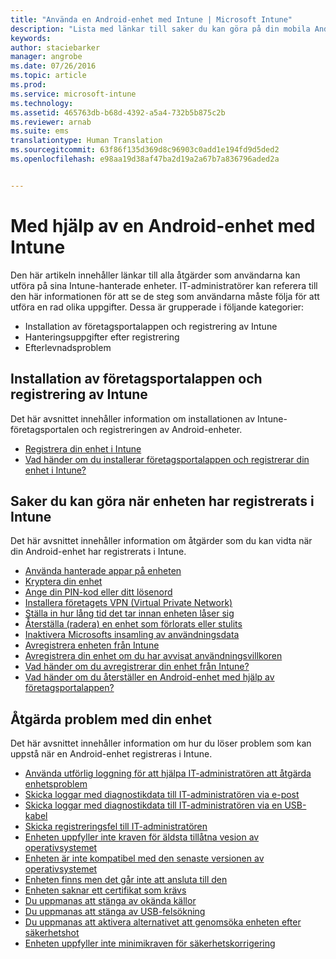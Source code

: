 ```yaml
---
title: "Använda en Android-enhet med Intune | Microsoft Intune"
description: "Lista med länkar till saker du kan göra på din mobila Android-enhet när enheten har registrerats i Intune"
keywords: 
author: staciebarker
manager: angrobe
ms.date: 07/26/2016
ms.topic: article
ms.prod: 
ms.service: microsoft-intune
ms.technology: 
ms.assetid: 465763db-b68d-4392-a5a4-732b5b875c2b
ms.reviewer: arnab
ms.suite: ems
translationtype: Human Translation
ms.sourcegitcommit: 63f86f135d369d8c96903c0add1e194fd9d5ded2
ms.openlocfilehash: e98aa19d38af47ba2d19a2a67b7a836796aded2a


---
```



# Med hjälp av en Android-enhet med Intune

Den här artikeln innehåller länkar till alla åtgärder som användarna kan utföra på sina Intune-hanterade enheter. IT-administratörer kan referera till den här informationen för att se de steg som användarna måste följa för att utföra en rad olika uppgifter. Dessa är grupperade i följande kategorier:

- Installation av företagsportalappen och registrering av Intune
- Hanteringsuppgifter efter registrering
- Efterlevnadsproblem

## Installation av företagsportalappen och registrering av Intune

Det här avsnittet innehåller information om installationen av Intune-företagsportalen och registreringen av Android-enheter.

- [Registrera din enhet i Intune](enroll-your-device-in-Intune-android.md)
- [Vad händer om du installerar företagsportalappen och registrerar din enhet i Intune?](what-happens-if-you-install-the-company-portal-app-and-enroll-your-device-in-intune-android.md)

## Saker du kan göra när enheten har registrerats i Intune

Det här avsnittet innehåller information om åtgärder som du kan vidta när din Android-enhet har registrerats i Intune.

- [Använda hanterade appar på enheten](use-managed-apps-on-your-device-android.md)
- [Kryptera din enhet](encrypt-your-device-android.md)
- [Ange din PIN-kod eller ditt lösenord](set-your-pin-or-password-android.md)
- [Installera företagets VPN (Virtual Private Network)](install-your-companys-virtual-private-network-VPN-android.md)
- [Ställa in hur lång tid det tar innan enheten låser sig](set-the-amount-of-time-before-your-device-is-locked-android.md)
- [Återställa (radera) en enhet som förlorats eller stulits](reset-erase-your-lost-or-stolen-device-android.md)
- [Inaktivera Microsofts insamling av användningsdata](turn-off-microsoft-usage-data-collection-android.md)
- [Avregistrera enheten från Intune](unenroll-your-device-from-intune-android.md)
- [Avregistrera din enhet om du har avvisat användningsvillkoren](unenroll-your-device-from-intune-if-you-declined-terms-of-use-android.md)
- [Vad händer om du avregistrerar din enhet från Intune?](what-happens-if-you-unenroll-your-device-from-intune-android.md)
- [Vad händer om du återställer en Android-enhet med hjälp av företagsportalappen?](what-happens-if-you-reset-your-device-using-the-company-portal-android.md)
<!--- - [What is the Rights Management sharing app?](what-is-the-rms-sharing-app-android.md) --->

## Åtgärda problem med din enhet

Det här avsnittet innehåller information om hur du löser problem som kan uppstå när en Android-enhet registreras i Intune.

- [Använda utförlig loggning för att hjälpa IT-administratören att åtgärda enhetsproblem](use-verbose-logging-to-help-your-it-administrator-fix-device-issues-android.md)
- [Skicka loggar med diagnostikdata till IT-administratören via e-post](send-diagnostic-data-logs-to-your-it-administrator-using-email-android.md)
- [Skicka loggar med diagnostikdata till IT-administratören via en USB-kabel](send-diagnostic-data-logs-to-your-it-administrator-using-a-usb-cable-android.md)
- [Skicka registreringsfel till IT-administratören](send-enrollment-errors-to-your-it-administrator-android.md)
- [Enheten uppfyller inte kraven för äldsta tillåtna vesion av operativsystemet](device-doesnt-have-the-required-minimum-operating-system-version-android.md)
- [Enheten är inte kompatibel med den senaste versionen av operativsystemet](device-doesnt-comply-with-maximum-operating-system-version-android.md)
- [Enheten finns men det går inte att ansluta till den](your-device-is-rooted-and-you-cant-connect-android.md)
- [Enheten saknar ett certifikat som krävs](your-device-is-missing-a-required-certificate-android.md)
- [Du uppmanas att stänga av okända källor](you-are-asked-to-turn-off-unknown-sources-android.md)
- [Du uppmanas att stänga av USB-felsökning](you-are-asked-to-turn-off-usb-debugging-android.md)
- [Du uppmanas att aktivera alternativet att genomsöka enheten efter säkerhetshot](you-are-asked-to-turn-on-scan-device-for-security-threats-android.md)
- [Enheten uppfyller inte minimikraven för säkerhetskorrigering](your-device-does-not-meet-the-minimum-security-patch-android.md)



<!--HONumber=Aug16_HO5-->


